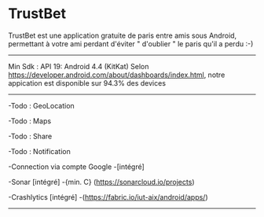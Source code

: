 # TrustBet


TrustBet est une application gratuite de paris entre amis sous Android, permettant à votre ami perdant d'éviter " d'oublier " le paris qu'il a perdu :-)

---------

Min Sdk : API 19: Android 4.4 (KitKat)
Selon https://developer.android.com/about/dashboards/index.html, notre appication est disponible sur 94.3% des devices

--------
-Todo : GeoLocation

-Todo : Maps

-Todo : Share

-Todo : Notification

-Connection via compte Google
  -[intégré]

-Sonar [intégré] 
  -{min. C} (https://sonarcloud.io/projects)

-Crashlytics [intégré] 
  -(https://fabric.io/iut-aix/android/apps/)


---------
